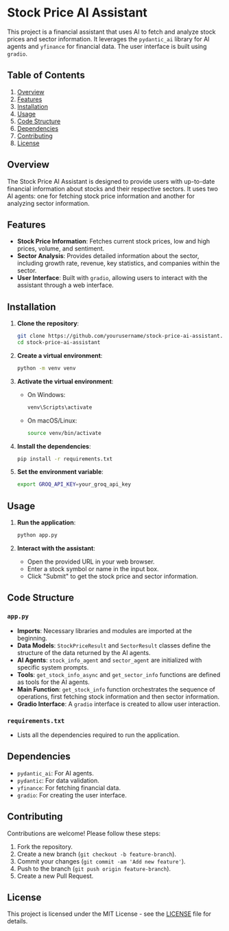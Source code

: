 # Stock Price AI Assistant

This project is a financial assistant that uses AI to fetch and analyze stock prices and sector information. It leverages the `pydantic_ai` library for AI agents and `yfinance` for financial data. The user interface is built using `gradio`.

## Table of Contents

1. [Overview](#overview)
2. [Features](#features)
3. [Installation](#installation)
4. [Usage](#usage)
5. [Code Structure](#code-structure)
6. [Dependencies](#dependencies)
7. [Contributing](#contributing)
8. [License](#license)

## Overview

The Stock Price AI Assistant is designed to provide users with up-to-date financial information about stocks and their respective sectors. It uses two AI agents: one for fetching stock price information and another for analyzing sector information.

## Features

- **Stock Price Information**: Fetches current stock prices, low and high prices, volume, and sentiment.
- **Sector Analysis**: Provides detailed information about the sector, including growth rate, revenue, key statistics, and companies within the sector.
- **User Interface**: Built with `gradio`, allowing users to interact with the assistant through a web interface.

## Installation

1. **Clone the repository**:
   ```bash
   git clone https://github.com/yourusername/stock-price-ai-assistant.git
   cd stock-price-ai-assistant
   ```

2. **Create a virtual environment**:
   ```bash
   python -m venv venv
   ```

3. **Activate the virtual environment**:
   - On Windows:
     ```bash
     venv\Scripts\activate
     ```
   - On macOS/Linux:
     ```bash
     source venv/bin/activate
     ```

4. **Install the dependencies**:
   ```bash
   pip install -r requirements.txt
   ```

5. **Set the environment variable**:
   ```bash
   export GROQ_API_KEY=your_groq_api_key
   ```

## Usage

1. **Run the application**:
   ```bash
   python app.py
   ```

2. **Interact with the assistant**:
   - Open the provided URL in your web browser.
   - Enter a stock symbol or name in the input box.
   - Click "Submit" to get the stock price and sector information.

## Code Structure

### `app.py`

- **Imports**: Necessary libraries and modules are imported at the beginning.
- **Data Models**: `StockPriceResult` and `SectorResult` classes define the structure of the data returned by the AI agents.
- **AI Agents**: `stock_info_agent` and `sector_agent` are initialized with specific system prompts.
- **Tools**: `get_stock_info_async` and `get_sector_info` functions are defined as tools for the AI agents.
- **Main Function**: `get_stock_info` function orchestrates the sequence of operations, first fetching stock information and then sector information.
- **Gradio Interface**: A `gradio` interface is created to allow user interaction.

### `requirements.txt`

- Lists all the dependencies required to run the application.

## Dependencies

- `pydantic_ai`: For AI agents.
- `pydantic`: For data validation.
- `yfinance`: For fetching financial data.
- `gradio`: For creating the user interface.

## Contributing

Contributions are welcome! Please follow these steps:

1. Fork the repository.
2. Create a new branch (`git checkout -b feature-branch`).
3. Commit your changes (`git commit -am 'Add new feature'`).
4. Push to the branch (`git push origin feature-branch`).
5. Create a new Pull Request.

## License

This project is licensed under the MIT License - see the [LICENSE](LICENSE) file for details.
